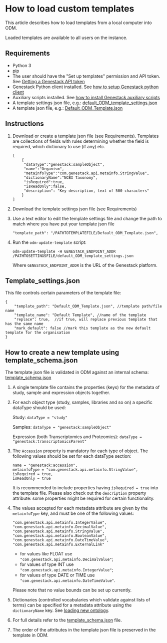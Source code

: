 # How to load custom templates

This article describes how to load templates from a local computer into ODM.

Loaded templates are available to all users on the instance.

## Requirements

- Python 3
- pip
- The user should have the "Set up templates" permission and API token. See [Getting a Genestack API token](https://odm-user-guide.readthedocs.io/en/latest/doc-odm-user-guide/getting-a-genestack-api-token.html#token-label)
- Genestack Python client installed. See [how to setup Genestack python client](../tools/genestack-python-client.md)
- Auxiliary scripts installed. See [how to install Genestack auxiliary scripts](../tools/genestack-auxiliary-scripts.md)
- A template settings json file, e.g.: [default_ODM_template_settings.json](default_ODM_template_settings.json)
- A template json file, e.g.: [Default_ODM_Template.json](Default_ODM_Template.json)

## Instructions

1. Download or create a template json file (see Requirements). Templates are collections of fields with rules determining whether the field is required, which dictionary to use (if any) etc.

    ```text
    [
        {
         "dataType":"genestack:sampleObject",
         "name":"Organism",
         "metainfoType":"com.genestack.api.metainfo.StringValue",
         "dictionaryName":"NCBI Taxonomy",
         "isRequired":true,
         "isReadOnly":false,
         "description": "Key description, text of 500 characters"
        }
    ]
    ```

2. Download the template settings json file (see Requirements)
3. Use a text editor to edit the template settings file and change the path to match where you have put your template json file

    `"template_path": "/PATHTOTEMPLATEFILE/Default_ODM_Template.json",`

4. Run the `odm-update-template` script:

    ```shell
    odm-update-template -H GENESTACK_ENDPOINT_ADDR /PATHTOSETTINGSFILE/default_ODM_template_settings.json
    ```

    Where `GENESTACK_ENDPOINT_ADDR` is the URL of the Genestack platform.

## Template_settings.json

This file controls certain parameters of the template file:

```text
{
    "template_path": "Default_ODM_Template.json", //template path/file name
    "template_name": "Default Template", //name of the template
    "replace": true,  //if true, will replace previous template that has the same name
    "mark_default": false //mark this template as the new default template for the organisation
}
```

## How to create a new template using template_schema.json

The template json file is validated in ODM against an internal schema: [template_schema.json](template_schema.json)

1. A single template file contains the properties (keys) for the metadata of study, sample and expression objects together.
2. For each object type (study, samples, libraries and so on) a specific dataType should be used:

    Study: `dataType = "study"`

    Samples: `dataType = "genestack:sampleObject"`

    Expression (both Transcriptomics and Proteomics): `dataType = "genestack:transcriptomicsParent"`

3. The `Accession` property is mandatory for each type of object. The following values should be set for each dataType section:

    ```text
    name = "genestack:accession",
    metainfoType = "com.genestack.api.metainfo.StringValue",
    isRequired = true,
    isReadOnly = true
    ```

    It is recommended to include properties having `isRequired = true` into the template file. Please also check out
    the `description` property attribute: some properties might be required for certain functionality.

4. The values accepted for each metadata attribute are given by the `metainfoType` key, and must be one of the following values:

    ```text
    "com.genestack.api.metainfo.IntegerValue",
    "com.genestack.api.metainfo.DecimalValue",
    "com.genestack.api.metainfo.StringValue",
    "com.genestack.api.metainfo.BooleanValue",
    "com.genestack.api.metainfo.DateTimeValue",
    "com.genestack.api.metainfo.ExternalLink"
    ```

    - for values like FLOAT use `"com.genestack.api.metainfo.DecimalValue"`;
    - for values of type INT use `"com.genestack.api.metainfo.IntegerValue"`;
    - for values of type DATE or TIME use `"com.genestack.api.metainfo.DateTimeValue"`.

    Please note that no value bounds can be set up currently.

5. Dictionaries (controlled vocabularies which validate against lists of terms) can be specified for a metadata attribute using the `dictionaryName` key.
   See [loading new ontology](../dictionaries-and-ontologies/loading-new-ontology.md).
6. For full details refer to the [template_schema.json](template_schema.json) file.
7. The order of the attributes in the template json file is preserved in the template in ODM.
